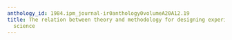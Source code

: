```yaml
---
anthology_id: 1984.ipm_journal-ir0anthology0volumeA20A12.19
title: The relation between theory and methodology for designing experiments in information
  science
---
```

